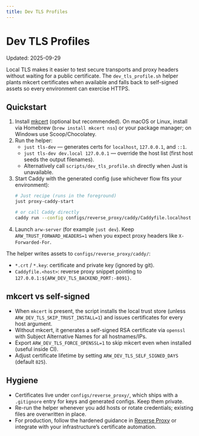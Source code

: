 ```yaml
---
title: Dev TLS Profiles
---
```


# Dev TLS Profiles
Updated: 2025-09-29

Local TLS makes it easier to test secure transports and proxy headers without waiting for a public certificate. The `dev_tls_profile.sh` helper plants mkcert certificates when available and falls back to self-signed assets so every environment can exercise HTTPS.

## Quickstart

1. Install [mkcert](https://github.com/FiloSottile/mkcert) (optional but recommended). On macOS or Linux, install via Homebrew (`brew install mkcert nss`) or your package manager; on Windows use Scoop/Chocolatey.
2. Run the helper:
   - `just tls-dev` — generates certs for `localhost`, `127.0.0.1`, and `::1`.
   - `just tls-dev dev.local 127.0.0.1` — override the host list (first host seeds the output filenames).
   - Alternatively call `scripts/dev_tls_profile.sh` directly when Just is unavailable.
3. Start Caddy with the generated config (use whichever flow fits your environment):
   ```bash
   # Just recipe (runs in the foreground)
   just proxy-caddy-start

   # or call Caddy directly
   caddy run --config configs/reverse_proxy/caddy/Caddyfile.localhost
   ```
4. Launch `arw-server` (for example `just dev`). Keep `ARW_TRUST_FORWARD_HEADERS=1` when you expect proxy headers like `X-Forwarded-For`.

The helper writes assets to `configs/reverse_proxy/caddy/`:
- `*.crt` / `*.key`: certificate and private key (ignored by git).
- `Caddyfile.<host>`: reverse proxy snippet pointing to `127.0.0.1:${ARW_DEV_TLS_BACKEND_PORT:-8091}`.

## mkcert vs self-signed

- When `mkcert` is present, the script installs the local trust store (unless `ARW_DEV_TLS_SKIP_TRUST_INSTALL=1`) and issues certificates for every host argument.
- Without mkcert, it generates a self-signed RSA certificate via `openssl` with Subject Alternative Names for all hostnames/IPs.
- Export `ARW_DEV_TLS_FORCE_OPENSSL=1` to skip mkcert even when installed (useful inside CI).
- Adjust certificate lifetime by setting `ARW_DEV_TLS_SELF_SIGNED_DAYS` (default `825`).

## Hygiene

- Certificates live under `configs/reverse_proxy/`, which ships with a `.gitignore` entry for keys and generated configs. Keep them private.
- Re-run the helper whenever you add hosts or rotate credentials; existing files are overwritten in place.
- For production, follow the hardened guidance in [Reverse Proxy](reverse_proxy.md) or integrate with your infrastructure’s certificate automation.
